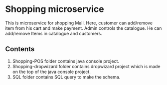 # Shopping microservice



This is microservice for shopping Mall. Here, customer can add/remove item from his cart and make payment. Admin controls the catalogue. He can add/remove Items in catalogue and customers.



## Contents

1. Shopping-POS folder contains java console project.
2. Shopping-dropwizard folder contains dropwizard project which is made on the top of the java console project.
3. SQL folder contains SQL query to make the schema.